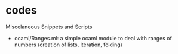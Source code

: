 # codes
Miscelaneous Snippets and Scripts

- ocaml/Ranges.ml: a simple ocaml module to deal with ranges of numbers (creation of lists, iteration, folding)
